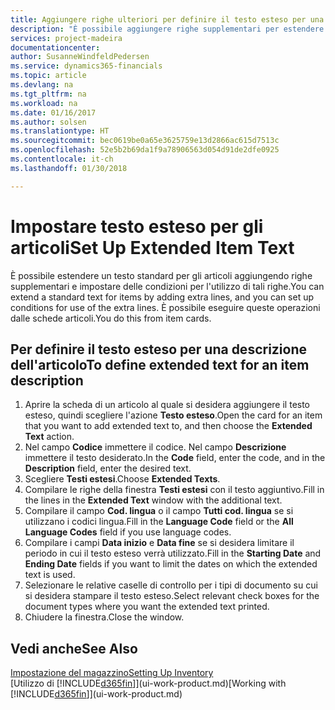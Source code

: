 ```yaml
---
title: Aggiungere righe ulteriori per definire il testo esteso per una descrizione articolo | Documenti Microsoft
description: "È possibile aggiungere righe supplementari per estendere il testo standard che descrive un articolo."
services: project-madeira
documentationcenter: 
author: SusanneWindfeldPedersen
ms.service: dynamics365-financials
ms.topic: article
ms.devlang: na
ms.tgt_pltfrm: na
ms.workload: na
ms.date: 01/16/2017
ms.author: solsen
ms.translationtype: HT
ms.sourcegitcommit: bec0619be0a65e3625759e13d2866ac615d7513c
ms.openlocfilehash: 52e5b2b69da1f9a78906563d054d91de2dfe0925
ms.contentlocale: it-ch
ms.lasthandoff: 01/30/2018

---
```

# <a name="set-up-extended-item-text"></a><span data-ttu-id="7e5f3-103">Impostare testo esteso per gli articoli</span><span class="sxs-lookup"><span data-stu-id="7e5f3-103">Set Up Extended Item Text</span></span>
<span data-ttu-id="7e5f3-104">È possibile estendere un testo standard per gli articoli aggiungendo righe supplementari e impostare delle condizioni per l'utilizzo di tali righe.</span><span class="sxs-lookup"><span data-stu-id="7e5f3-104">You can extend a standard text for items by adding extra lines, and you can set up conditions for use of the extra lines.</span></span> <span data-ttu-id="7e5f3-105">È possibile eseguire queste operazioni dalle schede articoli.</span><span class="sxs-lookup"><span data-stu-id="7e5f3-105">You do this from item cards.</span></span>

## <a name="to-define-extended-text-for-an-item-description"></a><span data-ttu-id="7e5f3-106">Per definire il testo esteso per una descrizione dell'articolo</span><span class="sxs-lookup"><span data-stu-id="7e5f3-106">To define extended text for an item description</span></span>
1. <span data-ttu-id="7e5f3-107">Aprire la scheda di un articolo al quale si desidera aggiungere il testo esteso, quindi scegliere l'azione **Testo esteso**.</span><span class="sxs-lookup"><span data-stu-id="7e5f3-107">Open the card for an item that you want to add extended text to, and then choose the **Extended Text** action.</span></span>
2. <span data-ttu-id="7e5f3-108">Nel campo **Codice** immettere il codice. Nel campo **Descrizione** immettere il testo desiderato.</span><span class="sxs-lookup"><span data-stu-id="7e5f3-108">In the **Code** field, enter the code, and in the **Description** field, enter the desired text.</span></span>
3. <span data-ttu-id="7e5f3-109">Scegliere **Testi estesi**.</span><span class="sxs-lookup"><span data-stu-id="7e5f3-109">Choose **Extended Texts**.</span></span>
4. <span data-ttu-id="7e5f3-110">Compilare le righe della finestra **Testi estesi** con il testo aggiuntivo.</span><span class="sxs-lookup"><span data-stu-id="7e5f3-110">Fill in the lines in the **Extended Text** window with the additional text.</span></span>
5. <span data-ttu-id="7e5f3-111">Compilare il campo **Cod. lingua** o il campo **Tutti cod. lingua** se si utilizzano i codici lingua.</span><span class="sxs-lookup"><span data-stu-id="7e5f3-111">Fill in the **Language Code** field or the **All Language Codes** field if you use language codes.</span></span>
6. <span data-ttu-id="7e5f3-112">Compilare i campi **Data inizio** e **Data fine** se si desidera limitare il periodo in cui il testo esteso verrà utilizzato.</span><span class="sxs-lookup"><span data-stu-id="7e5f3-112">Fill in the **Starting Date** and **Ending Date** fields if you want to limit the dates on which the extended text is used.</span></span>
7. <span data-ttu-id="7e5f3-113">Selezionare le relative caselle di controllo per i tipi di documento su cui si desidera stampare il testo esteso.</span><span class="sxs-lookup"><span data-stu-id="7e5f3-113">Select relevant check boxes for the document types where you want the extended text printed.</span></span>
8. <span data-ttu-id="7e5f3-114">Chiudere la finestra.</span><span class="sxs-lookup"><span data-stu-id="7e5f3-114">Close the window.</span></span>

## <a name="see-also"></a><span data-ttu-id="7e5f3-115">Vedi anche</span><span class="sxs-lookup"><span data-stu-id="7e5f3-115">See Also</span></span>
[<span data-ttu-id="7e5f3-116">Impostazione del magazzino</span><span class="sxs-lookup"><span data-stu-id="7e5f3-116">Setting Up Inventory</span></span>](inventory-setup-inventory.md)  
<span data-ttu-id="7e5f3-117">[Utilizzo di [!INCLUDE[d365fin](includes/d365fin_md.md)]](ui-work-product.md)</span><span class="sxs-lookup"><span data-stu-id="7e5f3-117">[Working with [!INCLUDE[d365fin](includes/d365fin_md.md)]](ui-work-product.md)</span></span>

